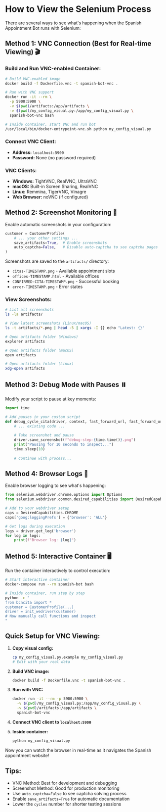 # How to View the Selenium Process

There are several ways to see what's happening when the Spanish Appointment Bot runs with Selenium:

## Method 1: VNC Connection (Best for Real-time Viewing) 🎬

### Build and Run VNC-enabled Container:
```bash
# Build VNC-enabled image
docker build -f Dockerfile.vnc -t spanish-bot-vnc .

# Run with VNC support
docker run -it --rm \
  -p 5900:5900 \
  -v $(pwd)/artifacts:/app/artifacts \
  -v $(pwd)/my_config_visual.py:/app/my_config_visual.py \
  spanish-bot-vnc bash

# Inside container, start VNC and run bot
/usr/local/bin/docker-entrypoint-vnc.sh python my_config_visual.py
```

### Connect VNC Client:
- **Address:** `localhost:5900`
- **Password:** None (no password required)

### VNC Clients:
- **Windows:** TightVNC, RealVNC, UltraVNC
- **macOS:** Built-in Screen Sharing, RealVNC
- **Linux:** Remmina, TigerVNC, Vinagre
- **Web Browser:** noVNC (if configured)

## Method 2: Screenshot Monitoring 📸

Enable automatic screenshots in your configuration:

```python
customer = CustomerProfile(
    # ... your other settings ...
    save_artifacts=True,  # Enable screenshots
    auto_captcha=False,   # Disable auto-captcha to see captcha pages
)
```

Screenshots are saved to the `artifacts/` directory:
- `citas-TIMESTAMP.png` - Available appointment slots
- `offices-TIMESTAMP.html` - Available offices
- `CONFIRMED-CITA-TIMESTAMP.png` - Successful booking
- `error-TIMESTAMP.png` - Error states

### View Screenshots:
```bash
# List all screenshots
ls -la artifacts/

# View latest screenshots (Linux/macOS)
ls -t artifacts/*.png | head -5 | xargs -I {} echo "Latest: {}"

# Open artifacts folder (Windows)
explorer artifacts

# Open artifacts folder (macOS)
open artifacts

# Open artifacts folder (Linux)
xdg-open artifacts
```

## Method 3: Debug Mode with Pauses ⏸️

Modify your script to pause at key moments:

```python
import time

# Add pauses in your custom script
def debug_cycle_cita(driver, context, fast_forward_url, fast_forward_url2):
    # ... existing code ...
    
    # Take screenshot and pause
    driver.save_screenshot(f"debug-step-{time.time()}.png")
    print("Pausing for 10 seconds to inspect...")
    time.sleep(10)
    
    # Continue with process...
```

## Method 4: Browser Logs 📝

Enable browser logging to see what's happening:

```python
from selenium.webdriver.chrome.options import Options
from selenium.webdriver.common.desired_capabilities import DesiredCapabilities

# Add to your webdriver setup
caps = DesiredCapabilities.CHROME
caps['goog:loggingPrefs'] = {'browser': 'ALL'}

# Get logs during execution
logs = driver.get_log('browser')
for log in logs:
    print(f"Browser log: {log}")
```

## Method 5: Interactive Container 🖥️

Run the container interactively to control execution:

```bash
# Start interactive container
docker-compose run --rm spanish-bot bash

# Inside container, run step by step
python -c "
from bcncita import *
customer = CustomerProfile(...)
driver = init_wedriver(customer)
# Now manually call functions and inspect
"
```

## Quick Setup for VNC Viewing:

1. **Copy visual config:**
   ```bash
   cp my_config_visual.py.example my_config_visual.py
   # Edit with your real data
   ```

2. **Build VNC image:**
   ```bash
   docker build -f Dockerfile.vnc -t spanish-bot-vnc .
   ```

3. **Run with VNC:**
   ```bash
   docker run -it --rm -p 5900:5900 \
     -v $(pwd)/my_config_visual.py:/app/my_config_visual.py \
     -v $(pwd)/artifacts:/app/artifacts \
     spanish-bot-vnc
   ```

4. **Connect VNC client to `localhost:5900`**

5. **Inside container:**
   ```bash
   python my_config_visual.py
   ```

Now you can watch the browser in real-time as it navigates the Spanish appointment website!

## Tips:
- VNC Method: Best for development and debugging
- Screenshot Method: Good for production monitoring
- Use `auto_captcha=False` to see captcha solving process
- Enable `save_artifacts=True` for automatic documentation
- Lower the `cycles` number for shorter testing sessions
